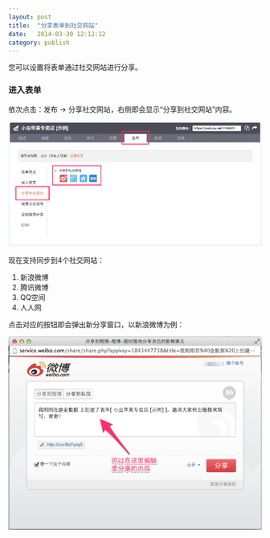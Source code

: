 ```yaml
---
layout: post
title:  "分享表单到社交网站"
date:   2014-03-30 12:12:12
category: publish
---
```


您可以设置将表单通过社交网站进行分享。

### 进入表单

依次点击：发布 -> 分享社交网站，右侧即会显示“分享到社交网站”内容。

![](/images/social-accounts-share.png)

现在支持同步到4个社交网站：

1. 新浪微博
2. 腾讯微博
3. QQ空间
4. 人人网

点击对应的按钮即会弹出新分享窗口，以新浪微博为例：

![](/images/social-accounts-share-sina.png)